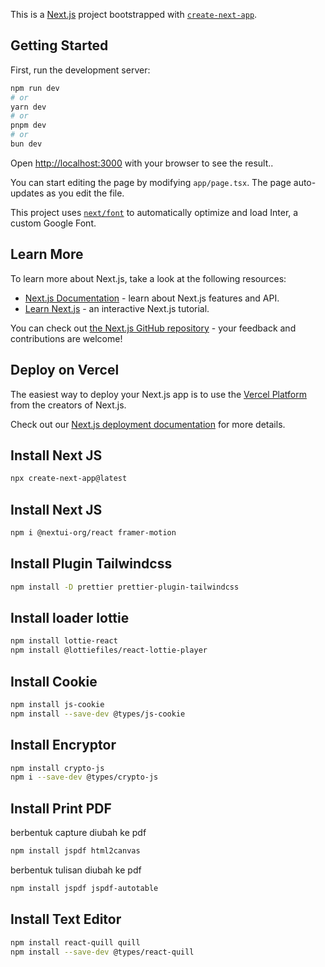 This is a [Next.js](https://nextjs.org/) project bootstrapped with [`create-next-app`](https://github.com/vercel/next.js/tree/canary/packages/create-next-app).

## Getting Started

First, run the development server:

```bash 
npm run dev
# or
yarn dev
# or
pnpm dev
# or
bun dev
```

Open [http://localhost:3000](http://localhost:3000) with your browser to see the result..

You can start editing the page by modifying `app/page.tsx`. The page auto-updates as you edit the file.

This project uses [`next/font`](https://nextjs.org/docs/basic-features/font-optimization) to automatically optimize and load Inter, a custom Google Font.

## Learn More

To learn more about Next.js, take a look at the following resources:

- [Next.js Documentation](https://nextjs.org/docs) - learn about Next.js features and API.
- [Learn Next.js](https://nextjs.org/learn) - an interactive Next.js tutorial.

You can check out [the Next.js GitHub repository](https://github.com/vercel/next.js/) - your feedback and contributions are welcome!

## Deploy on Vercel

The easiest way to deploy your Next.js app is to use the [Vercel Platform](https://vercel.com/new?utm_medium=default-template&filter=next.js&utm_source=create-next-app&utm_campaign=create-next-app-readme) from the creators of Next.js.

Check out our [Next.js deployment documentation](https://nextjs.org/docs/deployment) for more details.


## Install Next JS
```bash
npx create-next-app@latest
```

## Install Next JS
```bash
npm i @nextui-org/react framer-motion
```

## Install Plugin Tailwindcss 
```bash
npm install -D prettier prettier-plugin-tailwindcss
```

## Install loader lottie
```bash
npm install lottie-react
npm install @lottiefiles/react-lottie-player
```

## Install Cookie
```bash
npm install js-cookie
npm install --save-dev @types/js-cookie
```

## Install Encryptor
```bash
npm install crypto-js
npm i --save-dev @types/crypto-js
```

## Install Print PDF

berbentuk capture diubah ke pdf
```bash
npm install jspdf html2canvas
```

berbentuk tulisan diubah ke pdf
```bash
npm install jspdf jspdf-autotable
```

## Install Text Editor
```bash
npm install react-quill quill
npm install --save-dev @types/react-quill
```

